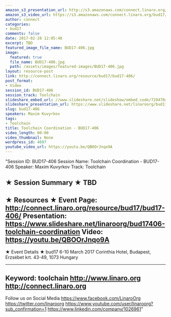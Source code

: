 ```yaml
---
amazon_s3_presentation_url: http://s3.amazonaws.com/connect.linaro.org/bud17/Presentations/BUD17-406%20-%20Toolchain%20Coordination.pdf
amazon_s3_video_url: https://s3.amazonaws.com/connect.linaro.org/bud17/Videos/Thursday/BUD17-406%20Toolchain%20Coordination.mp4
author: connect
categories:
- bud17
comments: false
date: 2017-02-28 12:05:48
excerpt: TBD
featured_image_file_name: BUD17-406.jpg
image:
  featured: true
  file_name: BUD17-406.jpg
  path: /assets/images/featured-images/BUD17-406.jpg
layout: resource-post
link: http://connect.linaro.org/resource/bud17/bud17-406/
post_format:
- Video
session_id: BUD17-406
session_track: Toolchain
slideshare_embed_url: //www.slideshare.net/slideshow/embed_code/72947040
slideshare_presentation_url: https://www.slideshare.net/linaroorg/bud17406-toolchain-coordination
slug: bud17-406
speakers: Maxim Kuvyrkov
tags:
- Toolchain
title: Toolchain Coordination - BUD17-406
video_length: 00:00
video_thumbnail: None
wordpress_id: 4697
youtube_video_url: https://youtu.be/QBOOrJnqo9A
---
```


"Session ID: BUD17-406
Session Name: Toolchain Coordination - BUD17-406
Speaker: Maxim Kuvyrkov
Track: Toolchain


★ Session Summary ★
TBD
---------------------------------------------------
★ Resources ★
Event Page: http://connect.linaro.org/resource/bud17/bud17-406/
Presentation: https://www.slideshare.net/linaroorg/bud17406-toolchain-coordination
Video: https://youtu.be/QBOOrJnqo9A
 ---------------------------------------------------

★ Event Details ★
bud17
6-10 March 2017
Corinthia Hotel, Budapest,
Erzsébet krt. 43-49,
1073 Hungary

---------------------------------------------------
Keyword: toolchain
http://www.linaro.org
http://connect.linaro.org
---------------------------------------------------
Follow us on Social Media
https://www.facebook.com/LinaroOrg
https://twitter.com/linaroorg
https://www.youtube.com/user/linaroorg?sub_confirmation=1
https://www.linkedin.com/company/1026961"